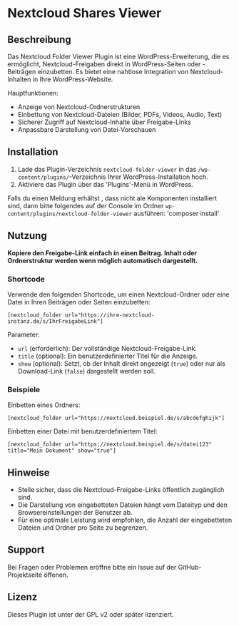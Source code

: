 # Nextcloud Shares Viewer

## Beschreibung

Das Nextcloud Folder Viewer Plugin ist eine WordPress-Erweiterung, 
die es ermöglicht, Nextcloud-Freigaben direkt in WordPress-Seiten oder -Beiträgen einzubetten. 
Es bietet eine nahtlose Integration von Nextcloud-Inhalten in Ihre WordPress-Website.

Hauptfunktionen:
- Anzeige von Nextcloud-Ordnerstrukturen
- Einbettung von Nextcloud-Dateien (Bilder, PDFs, Videos, Audio, Text)
- Sicherer Zugriff auf Nextcloud-Inhalte über Freigabe-Links
- Anpassbare Darstellung von Datei-Vorschauen

## Installation

1. Lade das Plugin-Verzeichnis `nextcloud-folder-viewer` in das `/wp-content/plugins/`-Verzeichnis Ihrer WordPress-Installation hoch.
2. Aktiviere das Plugin über das 'Plugins'-Menü in WordPress.

Falls du einen Meldung erhältst , dass nicht ale Komponenten installiert sind, dann bitte folgendes 
auf der Console im Ordner `wp-content/plugins/nextcloud-folder-viewer` ausführen: 'composer install'

## Nutzung

**Kopiere den Freigabe-Link einfach in einen Beitrag. Inhalt oder Ordnerstruktur werden wenn möglich automatisch dargestellt.**

### Shortcode

Verwende den folgenden Shortcode, um einen Nextcloud-Ordner oder eine Datei in Ihren Beiträgen oder Seiten einzubetten:
```
[nextcloud_folder url="https://ihre-nextcloud-instanz.de/s/IhrFreigabeLink"]
```

Parameter:
- `url` (erforderlich): Der vollständige Nextcloud-Freigabe-Link.
- `title` (optional): Ein benutzerdefinierter Titel für die Anzeige.
- `show` (optional): Setzt, ob der Inhalt direkt angezeigt (`true`) oder nur als Download-Link (`false`) dargestellt werden soll.

### Beispiele

Einbetten eines Ordners:
```
[nextcloud_folder url="https://nextcloud.beispiel.de/s/abcdefghijk"]
```

Einbetten einer Datei mit benutzerdefiniertem Titel:
```
[nextcloud_folder url="https://nextcloud.beispiel.de/s/datei123" title="Mein Dokument" show="true"]
```

## Hinweise

- Stelle sicher, dass die Nextcloud-Freigabe-Links öffentlich zugänglich sind.
- Die Darstellung von eingebetteten Dateien hängt vom Dateityp und den Browsereinstellungen der Benutzer ab.
- Für eine optimale Leistung wird empfohlen, die Anzahl der eingebetteten Dateien und Ordner pro Seite zu begrenzen.

## Support

Bei Fragen oder Problemen eröffne bitte ein Issue auf der GitHub-Projektseite öffenen.

## Lizenz

Dieses Plugin ist unter der GPL v2 oder später lizenziert.
